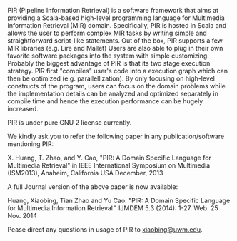 PIR (Pipeline Information Retrieval) is a software framework that aims at providing a Scala-based high-level programming
language for Multimedia Information Retrieval (MIR) domain. Specifically, PIR is hosted in Scala and allows the user to perform
complex MIR tasks by writing simple and straightforward script-like statements. Out of the box, PIR supports a few MIR libraries (e.g. Lire and Mallet)
Users are also able to plug in their own favorite software packages into the system with simple customizing. Probably the biggest 
advantage of PIR is that its two stage execution strategy. PIR first "compiles" user's code into a execution graph which can then be 
optimized (e.g. parallellization). By only focusing on high-level constructs of the program, users can focus on the domain problems while
the implementation details can be analyzed and optimized separately in compile time and hence the execution performance can be hugely
increased.

PIR is under pure GNU 2 license currently. 

We kindly ask you to refer the following paper in any publication/software mentioning PIR:

X. Huang, T. Zhao, and Y. Cao, "PIR: A Domain Specific Language for Multimedia Retrieval" in
IEEE International Symposium on Multimedia (ISM2013), Anaheim, California USA  December, 2013

A full Journal version of the above paper is now available:

Huang, Xiaobing, Tian Zhao and Yu Cao. "PIR: A Domain Specific Language for Multimedia Information Retrieval." IJMDEM 5.3 (2014): 1-27. Web. 25 Nov. 2014

Pease direct any questions in usage of PIR to xiaobing@uwm.edu.